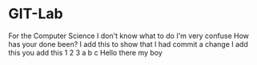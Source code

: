 # GIT-Lab
For the Computer Science
I don't know what to do
I'm very confuse
How has your done been?
I add this to show that I had commit a change
I add this you add this 1 2 3 a b c Hello there my boy